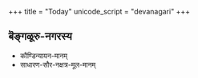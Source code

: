 +++
title = "Today"
unicode_script = "devanagari"
+++

## बॆङ्गळूरु-नगरस्य
- <a id="blr_kaundinyAyana">कौण्डिन्यायन-मानम्</a>
- <a id="blr_common">साधारण-सौर-नक्षत्र-मूल-मानम्</a>



<script source="javascript">

function setIst() {
  let today = new Date();
  console.log(today);
  let year = today.getFullYear();
  let decade = Math.floor(year / 10);
  let month = today.getMonth() + 1;
  let date = today.getDate();
  let dateSuffix = `${decade}0s/${year}_monthly/${year}-${month.toString().padStart(2, "0")}/${year}-${month.toString().padStart(2, "0")}-${date.toString().padStart(2, "0")}`;
  console.log(dateSuffix);
  
  document.getElementById("blr_kaundinyAyana").href = `/jyotisha/output/sahakAra-nagar-bengaLUru/SOLSTICE_POST_DARK_10_ADHIKA__CHITRA_AT_180/gregorian/2000s/${dateSuffix}/`;
  document.getElementById("blr_common").href = `/jyotisha/output/sahakAra-nagar-bengaLUru/MULTI_NEW_MOON_SIDEREAL_MONTH_ADHIKA__CHITRA_AT_180/gregorian/2000s/${dateSuffix}/`;
}
setIst();
</script>
